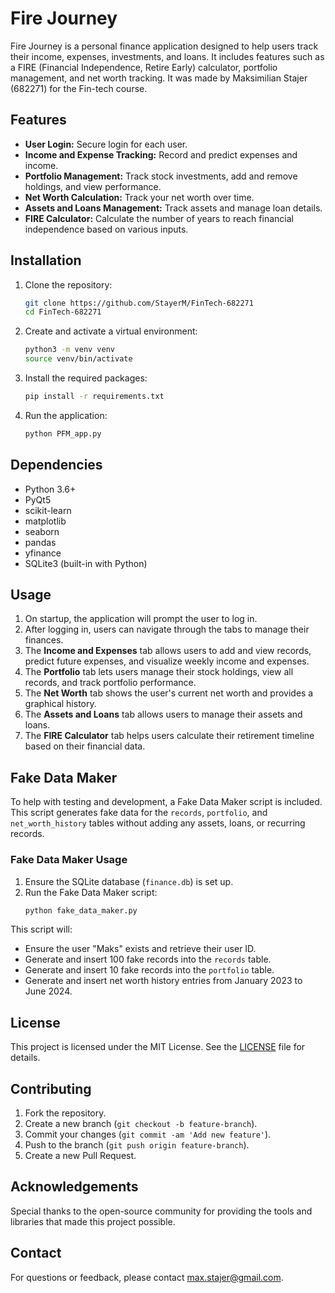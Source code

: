 # Fire Journey

Fire Journey is a personal finance application designed to help users track their income, expenses, investments, and loans. It includes features such as a FIRE (Financial Independence, Retire Early) calculator, portfolio management, and net worth tracking. It was made by Maksimilian Stajer (682271) for the Fin-tech course.

## Features

- **User Login:** Secure login for each user.
- **Income and Expense Tracking:** Record and predict expenses and income.
- **Portfolio Management:** Track stock investments, add and remove holdings, and view performance.
- **Net Worth Calculation:** Track your net worth over time.
- **Assets and Loans Management:** Track assets and manage loan details.
- **FIRE Calculator:** Calculate the number of years to reach financial independence based on various inputs.

## Installation

1. Clone the repository:
    ```sh
    git clone https://github.com/StayerM/FinTech-682271
    cd FinTech-682271
    ```

2. Create and activate a virtual environment:
    ```sh
    python3 -m venv venv
    source venv/bin/activate
    ```

3. Install the required packages:
    ```sh
    pip install -r requirements.txt
    ```

4. Run the application:
    ```sh
    python PFM_app.py
    ```

## Dependencies

- Python 3.6+
- PyQt5
- scikit-learn
- matplotlib
- seaborn
- pandas
- yfinance
- SQLite3 (built-in with Python)

## Usage

1. On startup, the application will prompt the user to log in.
2. After logging in, users can navigate through the tabs to manage their finances.
3. The **Income and Expenses** tab allows users to add and view records, predict future expenses, and visualize weekly income and expenses.
4. The **Portfolio** tab lets users manage their stock holdings, view all records, and track portfolio performance.
5. The **Net Worth** tab shows the user's current net worth and provides a graphical history.
6. The **Assets and Loans** tab allows users to manage their assets and loans.
7. The **FIRE Calculator** tab helps users calculate their retirement timeline based on their financial data.

## Fake Data Maker

To help with testing and development, a Fake Data Maker script is included. This script generates fake data for the `records`, `portfolio`, and `net_worth_history` tables without adding any assets, loans, or recurring records. 

### Fake Data Maker Usage

1. Ensure the SQLite database (`finance.db`) is set up.
2. Run the Fake Data Maker script:
    ```sh
    python fake_data_maker.py
    ```

This script will:
- Ensure the user "Maks" exists and retrieve their user ID.
- Generate and insert 100 fake records into the `records` table.
- Generate and insert 10 fake records into the `portfolio` table.
- Generate and insert net worth history entries from January 2023 to June 2024.


## License

This project is licensed under the MIT License. See the [LICENSE](LICENSE) file for details.

## Contributing

1. Fork the repository.
2. Create a new branch (`git checkout -b feature-branch`).
3. Commit your changes (`git commit -am 'Add new feature'`).
4. Push to the branch (`git push origin feature-branch`).
5. Create a new Pull Request.

## Acknowledgements

Special thanks to the open-source community for providing the tools and libraries that made this project possible.

## Contact

For questions or feedback, please contact [max.stajer@gmail.com](mailto:max.stajer@gmail.com).


